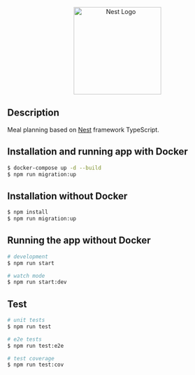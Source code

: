 <p align="center">
  <a href="http://nestjs.com/" target="blank"><img src="https://nestjs.com/img/logo-small.svg" width="200" alt="Nest Logo" /></a>
</p>


## Description

Meal planning based on [Nest](https://github.com/nestjs/nest) framework TypeScript.

## Installation and running app with Docker

```bash
$ docker-compose up -d --build
$ npm run migration:up
```

## Installation without Docker

```bash
$ npm install
$ npm run migration:up
```

## Running the app without Docker

```bash
# development
$ npm run start

# watch mode
$ npm run start:dev
```

## Test

```bash
# unit tests
$ npm run test

# e2e tests
$ npm run test:e2e

# test coverage
$ npm run test:cov
```
